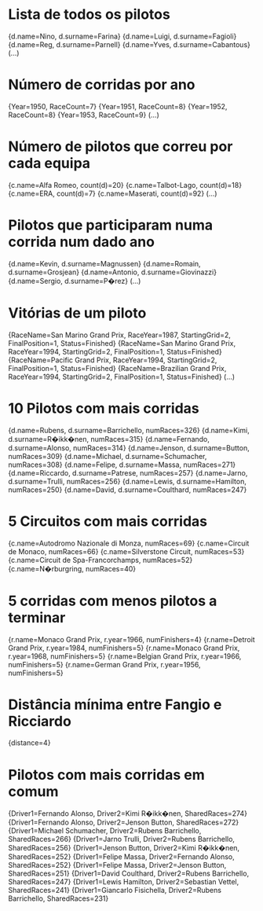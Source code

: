 # Lista de todos os pilotos

{d.name=Nino, d.surname=Farina}
{d.name=Luigi, d.surname=Fagioli}
{d.name=Reg, d.surname=Parnell}
{d.name=Yves, d.surname=Cabantous}
(...)

# Número de corridas por ano

{Year=1950, RaceCount=7}
{Year=1951, RaceCount=8}
{Year=1952, RaceCount=8}
{Year=1953, RaceCount=9}
(...)

# Número de pilotos que correu por cada equipa

{c.name=Alfa Romeo, count(d)=20}
{c.name=Talbot-Lago, count(d)=18}
{c.name=ERA, count(d)=7}
{c.name=Maserati, count(d)=92}
(...)

# Pilotos que participaram numa corrida num dado ano

{d.name=Kevin, d.surname=Magnussen}
{d.name=Romain, d.surname=Grosjean}
{d.name=Antonio, d.surname=Giovinazzi}
{d.name=Sergio, d.surname=P�rez}
(...)

# Vitórias de um piloto

{RaceName=San Marino Grand Prix, RaceYear=1987, StartingGrid=2, FinalPosition=1, Status=Finished}
{RaceName=San Marino Grand Prix, RaceYear=1994, StartingGrid=2, FinalPosition=1, Status=Finished}
{RaceName=Pacific Grand Prix, RaceYear=1994, StartingGrid=2, FinalPosition=1, Status=Finished}
{RaceName=Brazilian Grand Prix, RaceYear=1994, StartingGrid=2, FinalPosition=1, Status=Finished}
(...)

# 10 Pilotos com mais corridas

{d.name=Rubens, d.surname=Barrichello, numRaces=326}
{d.name=Kimi, d.surname=R�ikk�nen, numRaces=315}
{d.name=Fernando, d.surname=Alonso, numRaces=314}
{d.name=Jenson, d.surname=Button, numRaces=309}
{d.name=Michael, d.surname=Schumacher, numRaces=308}
{d.name=Felipe, d.surname=Massa, numRaces=271}
{d.name=Riccardo, d.surname=Patrese, numRaces=257}
{d.name=Jarno, d.surname=Trulli, numRaces=256}
{d.name=Lewis, d.surname=Hamilton, numRaces=250}
{d.name=David, d.surname=Coulthard, numRaces=247}

# 5 Circuitos com mais corridas

{c.name=Autodromo Nazionale di Monza, numRaces=69}
{c.name=Circuit de Monaco, numRaces=66}
{c.name=Silverstone Circuit, numRaces=53}
{c.name=Circuit de Spa-Francorchamps, numRaces=52}
{c.name=N�rburgring, numRaces=40}

# 5 corridas com menos pilotos a terminar

{r.name=Monaco Grand Prix, r.year=1966, numFinishers=4}
{r.name=Detroit Grand Prix, r.year=1984, numFinishers=5}
{r.name=Monaco Grand Prix, r.year=1968, numFinishers=5}
{r.name=Belgian Grand Prix, r.year=1966, numFinishers=5}
{r.name=German Grand Prix, r.year=1956, numFinishers=5}

# Distância mínima entre Fangio e Ricciardo

{distance=4}

# Pilotos com mais corridas em comum

{Driver1=Fernando Alonso, Driver2=Kimi R�ikk�nen, SharedRaces=274}
{Driver1=Fernando Alonso, Driver2=Jenson Button, SharedRaces=272}
{Driver1=Michael Schumacher, Driver2=Rubens Barrichello, SharedRaces=266}
{Driver1=Jarno Trulli, Driver2=Rubens Barrichello, SharedRaces=256}
{Driver1=Jenson Button, Driver2=Kimi R�ikk�nen, SharedRaces=252}
{Driver1=Felipe Massa, Driver2=Fernando Alonso, SharedRaces=252}
{Driver1=Felipe Massa, Driver2=Jenson Button, SharedRaces=251}
{Driver1=David Coulthard, Driver2=Rubens Barrichello, SharedRaces=247}
{Driver1=Lewis Hamilton, Driver2=Sebastian Vettel, SharedRaces=241}
{Driver1=Giancarlo Fisichella, Driver2=Rubens Barrichello, SharedRaces=231}

